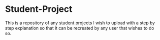 # Student-Project
This is a repository of any student projects I wish to upload with a step by step explanation so that it can be recreated by any user that wishes to do so.
